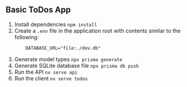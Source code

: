 ## Basic ToDos App

1. Install dependencies `npm install`
2. Create a `.env` file in the application root with contents similar to the following:
   ```
       DATABASE_URL="file:./dev.db"
   ```
3. Generate model types `npx prisma generate`
4. Generate SQLite database file `npx prisma db push`
5. Run the API `nx serve api`
6. Run the client `nx serve todos`
